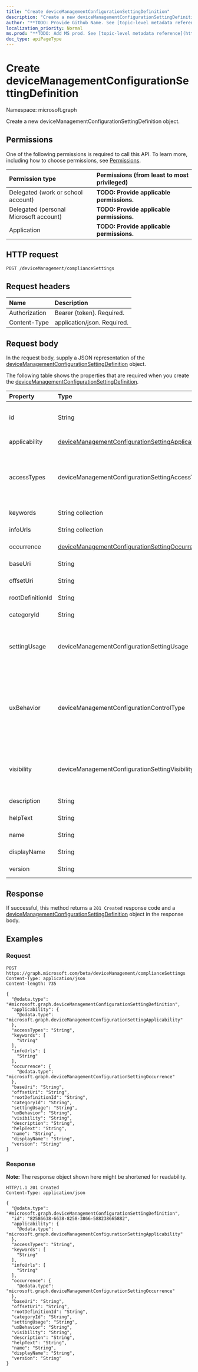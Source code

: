 ```yaml
---
title: "Create deviceManagementConfigurationSettingDefinition"
description: "Create a new deviceManagementConfigurationSettingDefinition object."
author: "**TODO: Provide Github Name. See [topic-level metadata reference](https://msgo.azurewebsites.net/add/document/guidelines/metadata.html#topic-level-metadata)**"
localization_priority: Normal
ms.prod: "**TODO: Add MS prod. See [topic-level metadata reference](https://msgo.azurewebsites.net/add/document/guidelines/metadata.html#topic-level-metadata)**"
doc_type: apiPageType
---
```


# Create deviceManagementConfigurationSettingDefinition
Namespace: microsoft.graph

Create a new deviceManagementConfigurationSettingDefinition object.

## Permissions
One of the following permissions is required to call this API. To learn more, including how to choose permissions, see [Permissions](/graph/permissions-reference).

|Permission type|Permissions (from least to most privileged)|
|:---|:---|
|Delegated (work or school account)|**TODO: Provide applicable permissions.**|
|Delegated (personal Microsoft account)|**TODO: Provide applicable permissions.**|
|Application|**TODO: Provide applicable permissions.**|

## HTTP request

<!-- {
  "blockType": "ignored"
}
-->
``` http
POST /deviceManagement/complianceSettings
```

## Request headers
|Name|Description|
|:---|:---|
|Authorization|Bearer {token}. Required.|
|Content-Type|application/json. Required.|

## Request body
In the request body, supply a JSON representation of the [deviceManagementConfigurationSettingDefinition](../resources/intune-devicemanagementconfigurationsettingdefinition.md) object.

The following table shows the properties that are required when you create the [deviceManagementConfigurationSettingDefinition](../resources/intune-devicemanagementconfigurationsettingdefinition.md).

|Property|Type|Description|
|:---|:---|:---|
|id|String|**TODO: Add Description** Inherited from [entity](../resources/entity.md)|
|applicability|[deviceManagementConfigurationSettingApplicability](../resources/intune-devicemanagementconfigurationsettingapplicability.md)|**TODO: Add Description**|
|accessTypes|deviceManagementConfigurationSettingAccessTypes|**TODO: Add Description**. Possible values are: `none`, `add`, `copy`, `delete`, `get`, `replace`, `execute`.|
|keywords|String collection|**TODO: Add Description**|
|infoUrls|String collection|**TODO: Add Description**|
|occurrence|[deviceManagementConfigurationSettingOccurrence](../resources/intune-devicemanagementconfigurationsettingoccurrence.md)|**TODO: Add Description**|
|baseUri|String|**TODO: Add Description**|
|offsetUri|String|**TODO: Add Description**|
|rootDefinitionId|String|**TODO: Add Description**|
|categoryId|String|**TODO: Add Description**|
|settingUsage|deviceManagementConfigurationSettingUsage|**TODO: Add Description**. Possible values are: `none`, `configuration`, `compliance`.|
|uxBehavior|deviceManagementConfigurationControlType|**TODO: Add Description**. Possible values are: `default`, `dropdown`, `smallTextBox`, `largeTextBox`, `toggle`, `multiheaderGrid`, `contextPane`.|
|visibility|deviceManagementConfigurationSettingVisibility|**TODO: Add Description**. Possible values are: `none`, `settingsCatalog`, `template`.|
|description|String|**TODO: Add Description**|
|helpText|String|**TODO: Add Description**|
|name|String|**TODO: Add Description**|
|displayName|String|**TODO: Add Description**|
|version|String|**TODO: Add Description**|



## Response

If successful, this method returns a `201 Created` response code and a [deviceManagementConfigurationSettingDefinition](../resources/intune-devicemanagementconfigurationsettingdefinition.md) object in the response body.

## Examples

### Request
<!-- {
  "blockType": "request",
  "name": "create_devicemanagementconfigurationsettingdefinition_from_"
}
-->
``` http
POST https://graph.microsoft.com/beta/deviceManagement/complianceSettings
Content-Type: application/json
Content-length: 735

{
  "@odata.type": "#microsoft.graph.deviceManagementConfigurationSettingDefinition",
  "applicability": {
    "@odata.type": "microsoft.graph.deviceManagementConfigurationSettingApplicability"
  },
  "accessTypes": "String",
  "keywords": [
    "String"
  ],
  "infoUrls": [
    "String"
  ],
  "occurrence": {
    "@odata.type": "microsoft.graph.deviceManagementConfigurationSettingOccurrence"
  },
  "baseUri": "String",
  "offsetUri": "String",
  "rootDefinitionId": "String",
  "categoryId": "String",
  "settingUsage": "String",
  "uxBehavior": "String",
  "visibility": "String",
  "description": "String",
  "helpText": "String",
  "name": "String",
  "displayName": "String",
  "version": "String"
}
```


### Response
**Note:** The response object shown here might be shortened for readability.
<!-- {
  "blockType": "response",
  "truncated": true,
  "@odata.type": "microsoft.graph.deviceManagementConfigurationSettingDefinition"
}
-->
``` http
HTTP/1.1 201 Created
Content-Type: application/json

{
  "@odata.type": "#microsoft.graph.deviceManagementConfigurationSettingDefinition",
  "id": "82586638-6638-8258-3866-588238665882",
  "applicability": {
    "@odata.type": "microsoft.graph.deviceManagementConfigurationSettingApplicability"
  },
  "accessTypes": "String",
  "keywords": [
    "String"
  ],
  "infoUrls": [
    "String"
  ],
  "occurrence": {
    "@odata.type": "microsoft.graph.deviceManagementConfigurationSettingOccurrence"
  },
  "baseUri": "String",
  "offsetUri": "String",
  "rootDefinitionId": "String",
  "categoryId": "String",
  "settingUsage": "String",
  "uxBehavior": "String",
  "visibility": "String",
  "description": "String",
  "helpText": "String",
  "name": "String",
  "displayName": "String",
  "version": "String"
}
```

